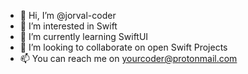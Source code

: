 - 👋 Hi, I’m @jorval-coder
- 👀 I’m interested in Swift
- 🌱 I’m currently learning SwiftUI
- 💞️ I’m looking to collaborate on open Swift Projects
- 📫 You can reach me on yourcoder@protonmail.com

<!---
jorval-coder/jorval-coder is a ✨ special ✨ repository because its `README.md` (this file) appears on your GitHub profile.
You can click the Preview link to take a look at your changes.
--->
